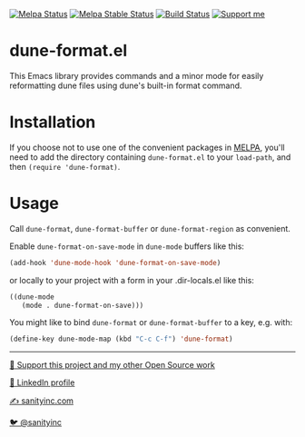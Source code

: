 [![Melpa Status](http://melpa.org/packages/dune-format-badge.svg)](http://melpa.org/#/dune-format)
[![Melpa Stable Status](http://stable.melpa.org/packages/dune-format-badge.svg)](http://stable.melpa.org/#/dune-format)
[![Build Status](https://github.com/purcell/dune-format-el/workflows/CI/badge.svg)](https://github.com/purcell/dune-format-el/actions)
<a href="https://www.patreon.com/sanityinc"><img alt="Support me" src="https://img.shields.io/badge/Support%20Me-%F0%9F%92%97-ff69b4.svg"></a>

dune-format.el
============

This Emacs library provides commands and a minor mode for easily reformatting
dune files using dune's built-in format command.

Installation
=============

If you choose not to use one of the convenient
packages in [MELPA][melpa], you'll need to
add the directory containing `dune-format.el` to your `load-path`, and
then `(require 'dune-format)`.

Usage
=====

Call `dune-format`, `dune-format-buffer` or `dune-format-region` as convenient.

Enable `dune-format-on-save-mode` in `dune-mode` buffers like this:

```el
(add-hook 'dune-mode-hook 'dune-format-on-save-mode)
```

or locally to your project with a form in your .dir-locals.el like
this:

```el
((dune-mode
   (mode . dune-format-on-save)))
```

You might like to bind `dune-format` or `dune-format-buffer` to a key,
e.g. with:

```el
(define-key dune-mode-map (kbd "C-c C-f") 'dune-format)
```

[melpa]: http://melpa.org

<hr>

[💝 Support this project and my other Open Source work](https://www.patreon.com/sanityinc)

[💼 LinkedIn profile](https://uk.linkedin.com/in/stevepurcell)

[✍ sanityinc.com](http://www.sanityinc.com/)

[🐦 @sanityinc](https://twitter.com/sanityinc)
